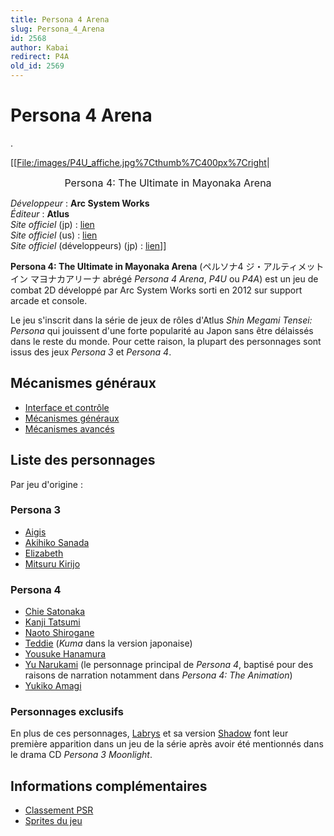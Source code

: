 ```yaml
---
title: Persona 4 Arena
slug: Persona_4_Arena
id: 2568
author: Kabai
redirect: P4A
old_id: 2569
---
```


# Persona 4 Arena

.

\[\[<File:/images/P4U_affiche.jpg%7Cthumb%7C400px%7Cright>\|

<center>

<span style="font-size:16px">Persona 4: The Ultimate in Mayonaka
Arena</span>  
  

</center>

*Développeur* : **Arc System Works**  
*Éditeur* : **Atlus**  
*Site officiel* (jp) : [lien](http://p-atlus.jp/p4u/)  
*Site officiel* (us) : [lien](http://atlus.com/p4arena/)  
*Site officiel* (développeurs) (jp) :
[lien](http://arcsystemworks.ambel.info/p4u/)\]\]

**Persona 4: The Ultimate in Mayonaka Arena** (ペルソナ4
ジ・アルティメット イン マヨナカアリーナ abrégé *Persona 4 Arena*, *P4U*
ou *P4A*) est un jeu de combat 2D développé par Arc System Works sorti
en 2012 sur support arcade et console.

Le jeu s'inscrit dans la série de jeux de rôles d'Atlus *Shin Megami
Tensei: Persona* qui jouissent d'une forte popularité au Japon sans être
délaissés dans le reste du monde. Pour cette raison, la plupart des
personnages sont issus des jeux *Persona 3* et *Persona 4*.

## Mécanismes généraux

- [Interface et contrôle](P4A/Interface_et_contrôle "wikilink")
- [Mécanismes généraux](P4A/Mécanismes "wikilink")
- [Mécanismes avancés](P4A/Mécanismes_avancés "wikilink")

## Liste des personnages

Par jeu d'origine :

### Persona 3

- [Aigis](P4A/Aigis "wikilink")
- [Akihiko Sanada](P4A/Akihiko_Sanada "wikilink")
- [Elizabeth](P4A/Elizabeth "wikilink")
- [Mitsuru Kirijo](P4A/Mitsuru_Kirijo "wikilink")

### Persona 4

- [Chie Satonaka](P4A/Chie_Satonaka "wikilink")
- [Kanji Tatsumi](P4A/Kanji_Tatsumi "wikilink")
- [Naoto Shirogane](P4A/Naoto_Shirogane "wikilink")
- [Teddie](P4A/Teddie "wikilink") (*Kuma* dans la version japonaise)
- [Yousuke Hanamura](P4A/Yousuke_Hanamura "wikilink")
- [Yu Narukami](P4A/Yu_Narukami "wikilink") (le personnage principal de
  *Persona 4*, baptisé pour des raisons de narration notamment dans
  *Persona 4: The Animation*)
- [Yukiko Amagi](P4A/Yukiko_Amagi "wikilink")

### Personnages exclusifs

En plus de ces personnages, [Labrys](P4A/Labrys "wikilink") et sa
version [Shadow](P4A/Shadow_Labrys "wikilink") font leur première
apparition dans un jeu de la série après avoir été mentionnés dans le
drama CD *Persona 3 Moonlight*.

## Informations complémentaires

- [Classement PSR](http://p4u.tv/index.php?m=038_rank_psr)
- [Sprites du
  jeu](http://www.dustloop.com/forums/showthread.php?14607-Persona-4-Arena-Character-Sprites)
